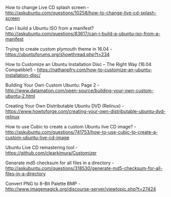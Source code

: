 How to change Live CD splash screen - http://askubuntu.com/questions/10258/how-to-change-live-cd-splash-screen

Can I build a Ubuntu ISO from a manifest? http://askubuntu.com/questions/83617/can-i-build-a-ubuntu-iso-from-a-manifest

Trying to create custom plymouth theme in 16.04 - https://ubuntuforums.org/showthread.php?t=234

How to Customize an Ubuntu Installation Disc – The Right Way (16.04 Compatible!) - https://nathanpfry.com/how-to-customize-an-ubuntu-installation-disc/

Building Your Own Custom Ubuntu: Page 2 - http://www.datamation.com/open-source/building-your-own-custom-ubuntu-2.html

Creating Your Own Distributable Ubuntu DVD (Relinux) - https://www.howtoforge.com/creating-your-own-distributable-ubuntu-dvd-relinux

How to use Cubic to create a custom Ubuntu live CD image? - http://askubuntu.com/questions/741753/how-to-use-cubic-to-create-a-custom-ubuntu-live-cd-image

Ubuntu Live CD remastering tool - https://github.com/clearkimura/Customizer

Generate md5 checksum for all files in a directory - http://askubuntu.com/questions/318530/generate-md5-checksum-for-all-files-in-a-directory

Convert PNG to 8-Bit Palette BMP - http://www.imagemagick.org/discourse-server/viewtopic.php?t=27424
